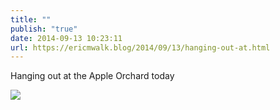 ```yaml
---
title: ""
publish: "true"
date: 2014-09-13 10:23:11
url: https://ericmwalk.blog/2014/09/13/hanging-out-at.html
---
```


Hanging out at the Apple Orchard today

![](https://ericmwalk.blog/uploads/2022/1e54e71380.jpg)